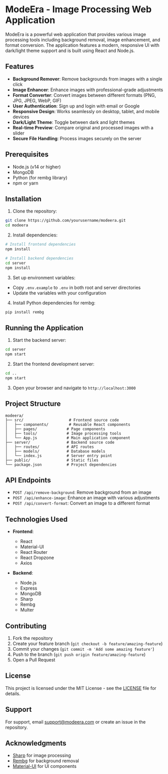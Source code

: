 # ModeEra - Image Processing Web Application

ModeEra is a powerful web application that provides various image processing tools including background removal, image enhancement, and format conversion. The application features a modern, responsive UI with dark/light theme support and is built using React and Node.js.

## Features

- **Background Remover**: Remove backgrounds from images with a single click
- **Image Enhancer**: Enhance images with professional-grade adjustments
- **Format Converter**: Convert images between different formats (PNG, JPG, JPEG, WebP, GIF)
- **User Authentication**: Sign up and login with email or Google
- **Responsive Design**: Works seamlessly on desktop, tablet, and mobile devices
- **Dark/Light Theme**: Toggle between dark and light themes
- **Real-time Preview**: Compare original and processed images with a slider
- **Secure File Handling**: Process images securely on the server

## Prerequisites

- Node.js (v14 or higher)
- MongoDB
- Python (for rembg library)
- npm or yarn

## Installation

1. Clone the repository:
```bash
git clone https://github.com/yourusername/modeera.git
cd modeera
```

2. Install dependencies:
```bash
# Install frontend dependencies
npm install

# Install backend dependencies
cd server
npm install
```

3. Set up environment variables:
- Copy `.env.example` to `.env` in both root and server directories
- Update the variables with your configuration

4. Install Python dependencies for rembg:
```bash
pip install rembg
```

## Running the Application

1. Start the backend server:
```bash
cd server
npm start
```

2. Start the frontend development server:
```bash
cd ..
npm start
```

3. Open your browser and navigate to `http://localhost:3000`

## Project Structure

```
modeera/
├── src/                    # Frontend source code
│   ├── components/         # Reusable React components
│   ├── pages/             # Page components
│   ├── tools/             # Image processing tools
│   └── App.js             # Main application component
├── server/                # Backend source code
│   ├── routes/            # API routes
│   ├── models/            # Database models
│   └── index.js           # Server entry point
├── public/                # Static files
└── package.json           # Project dependencies
```

## API Endpoints

- `POST /api/remove-background`: Remove background from an image
- `POST /api/enhance-image`: Enhance an image with various adjustments
- `POST /api/convert-format`: Convert an image to a different format

## Technologies Used

- **Frontend**:
  - React
  - Material-UI
  - React Router
  - React Dropzone
  - Axios

- **Backend**:
  - Node.js
  - Express
  - MongoDB
  - Sharp
  - Rembg
  - Multer

## Contributing

1. Fork the repository
2. Create your feature branch (`git checkout -b feature/amazing-feature`)
3. Commit your changes (`git commit -m 'Add some amazing feature'`)
4. Push to the branch (`git push origin feature/amazing-feature`)
5. Open a Pull Request

## License

This project is licensed under the MIT License - see the [LICENSE](LICENSE) file for details.

## Support

For support, email support@modeera.com or create an issue in the repository.

## Acknowledgments

- [Sharp](https://sharp.pixelplumbing.com/) for image processing
- [Rembg](https://github.com/danielgatis/rembg) for background removal
- [Material-UI](https://mui.com/) for UI components 